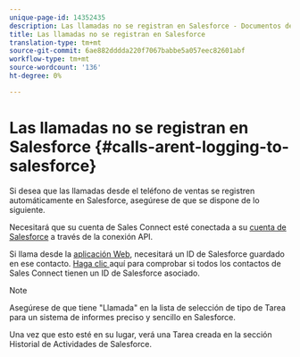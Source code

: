 ```yaml
---
unique-page-id: 14352435
description: Las llamadas no se registran en Salesforce - Documentos de marketing - Documentación del producto
title: Las llamadas no se registran en Salesforce
translation-type: tm+mt
source-git-commit: 6ae882dddda220f7067babbe5a057eec82601abf
workflow-type: tm+mt
source-wordcount: '136'
ht-degree: 0%

---
```



# Las llamadas no se registran en Salesforce {#calls-arent-logging-to-salesforce}

Si desea que las llamadas desde el teléfono de ventas se registren automáticamente en Salesforce, asegúrese de que se dispone de lo siguiente.

Necesitará que su cuenta de Sales Connect esté conectada a su [cuenta de Salesforce](/help/marketo/product-docs/marketo-sales-connect/crm/salesforce-integration/connect-your-sales-connect-account-to-salesforce.md) a través de la conexión API.

Si llama desde la [aplicación Web](https://toutapp.com/login), necesitará un ID de Salesforce guardado en ese contacto. [Haga clic ](/help/marketo/product-docs/marketo-sales-connect/crm/salesforce-customization/import-a-salesforce-id-into-sales-connect.md) aquí para comprobar si todos los contactos de Sales Connect tienen un ID de Salesforce asociado.

>[!NOTE]
>
>Asegúrese de que tiene &quot;Llamada&quot; en la lista de selección de tipo de Tarea para un sistema de informes preciso y sencillo en Salesforce.

Una vez que esto esté en su lugar, verá una Tarea creada en la sección Historial de Actividades de Salesforce.
